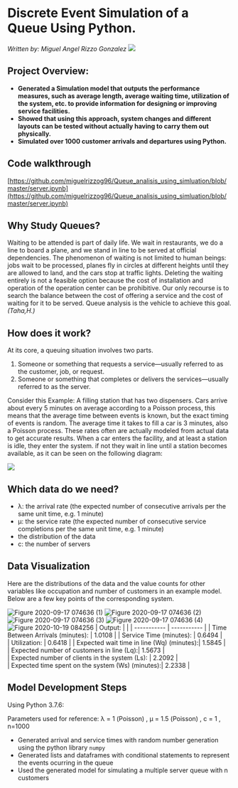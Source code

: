 # Discrete Event Simulation of a Queue Using Python. 
*Written by: Miguel Angel Rizzo Gonzalez*
![](https://user-images.githubusercontent.com/69512046/93006624-747df780-f52c-11ea-9b3a-8e0f97714b87.jpg)

##  Project Overview: 
- **Generated a Simulation model that outputs the performance measures, such as average length, average waiting time, utilization of the system, etc. to provide information for designing or improving service facilities.**
- **Showed that using this approach, system changes and different layouts can be tested without actually having to carry them out physically.**
- **Simulated over 1000 customer arrivals and departures using Python.**


 ## Code walkthrough 
 [https://github.com/miguelrizzog96/Queue_analisis_using_simluation/blob/master/server.ipynb](https://github.com/miguelrizzog96/Queue_analisis_using_simluation/blob/master/server.ipynb)

## Why Study Queues?
Waiting to be attended is part of daily life. We wait in restaurants, we do a
line to board a plane, and we stand in line to be served at
official dependencies. The phenomenon of waiting is not limited to human beings:
jobs wait to be processed, planes fly in circles at different heights
until they are allowed to land, and the cars stop at traffic lights. Deleting the
waiting entirely is not a feasible option because the cost of installation and
operation of the operation center can be prohibitive. Our only recourse is to search
the balance between the cost of offering a service and the cost of waiting for it to be served.
Queue analysis is the vehicle to achieve this goal.*(Taha,H.)* 


## How does it work?
At its core, a queuing situation involves two parts.

1. Someone or something that requests a service—usually referred to as the customer, job, or request.
2. Someone or something that completes or delivers the services—usually referred to as the server.

 Consider this Example: A filling station that has two dispensers. Cars arrive about every 5 minutes on average according to a Poisson process, this means that the average time between events is known, but the exact timing of events is random. The average time it takes to fill a car is 3 minutes, also a Poisson process. These rates often are actually modeled from actual data to get accurate results. When a car enters the facility, and at least a station is idle, they enter the system. if not they wait in line until a station becomes available, as it can be seen on the following diagram:


![](https://user-images.githubusercontent.com/69512046/94444662-8c808880-0174-11eb-8706-e05c9b4b7eed.JPG)


## Which data do we need?
- λ: the arrival rate (the expected number of consecutive arrivals per the same unit time, e.g. 1 minute)
- μ: the service rate (the expected number of consecutive service completions per the same unit time, e.g. 1 minute)
- the distribution of the data
- c: the number of servers


## Data Visualization

Here are the distributions of the data and the value counts for other variables like occupation and number of customers in an example model. Below are a few key points of the corresponding system.


![Figure 2020-09-17 074636 (1)](https://user-images.githubusercontent.com/69512046/99907675-87dbda80-2cb4-11eb-8bd9-431acfcdf26a.png)
![Figure 2020-09-17 074636 (2)](https://user-images.githubusercontent.com/69512046/99907674-86aaad80-2cb4-11eb-9469-1a2fdd2651f6.png)
![Figure 2020-09-17 074636 (3)](https://user-images.githubusercontent.com/69512046/99907672-86121700-2cb4-11eb-994c-aa76205650cf.png)
![Figure 2020-09-17 074636 (4)](https://user-images.githubusercontent.com/69512046/93467741-1189b900-f8bc-11ea-8f93-2c66549e784e.png)
![Figure 2020-10-19 084256](https://user-images.githubusercontent.com/69512046/99907671-84e0ea00-2cb4-11eb-9da5-47c03c67d5db.png)
|  Output:                 |          | 
| ----------- | ----------- |
|  Time Between Arrivals (minutes):  | 1.0108  |
| Service Time (minutes):            |  0.6494  |        
| Utilization:             |  0.6418  |
|  Expected wait time in line (Wq) (minutes):|    1.5845 |  
|  Expected number of customers in line (Lq):|   1.5673 |  
|   Expected number of clients in the system (Ls): |  2.2092 |  
|   Expected time spent on the system (Ws) (minutes):|   2.2338 |  

## Model Development Steps
Using Python 3.7.6:

Parameters used for reference: λ = 1 (Poisson) , μ = 1.5 (Poisson) , c = 1 , n=1000

- Generated arrival and service times with random number generation using the python library `numpy`
- Generated lists and dataframes with conditional statements to represent the events ocurring in the queue
- Used the generated model for simulating a multiple server queue with n customers




